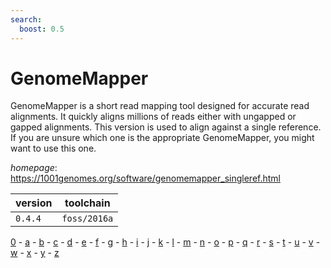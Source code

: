 ```yaml
---
search:
  boost: 0.5
---
```

# GenomeMapper

GenomeMapper is a short read mapping tool designed for accurate read alignments.   It quickly aligns millions of reads either with ungapped or gapped alignments.   This version is used to align against a single reference.   If you are unsure which one is the appropriate GenomeMapper, you might want to use this one.

*homepage*: <https://1001genomes.org/software/genomemapper_singleref.html>

version | toolchain
--------|----------
``0.4.4`` | ``foss/2016a``

[0](../0/index.md) - [a](../a/index.md) - [b](../b/index.md) - [c](../c/index.md) - [d](../d/index.md) - [e](../e/index.md) - [f](../f/index.md) - [g](../g/index.md) - [h](../h/index.md) - [i](../i/index.md) - [j](../j/index.md) - [k](../k/index.md) - [l](../l/index.md) - [m](../m/index.md) - [n](../n/index.md) - [o](../o/index.md) - [p](../p/index.md) - [q](../q/index.md) - [r](../r/index.md) - [s](../s/index.md) - [t](../t/index.md) - [u](../u/index.md) - [v](../v/index.md) - [w](../w/index.md) - [x](../x/index.md) - [y](../y/index.md) - [z](../z/index.md)


